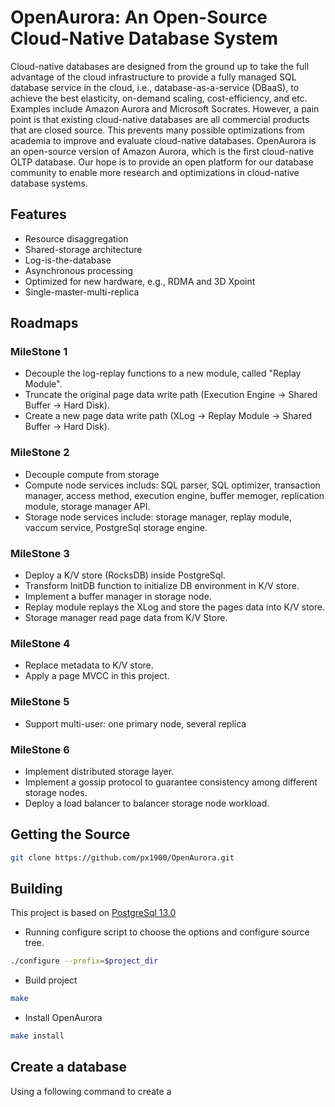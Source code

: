# OpenAurora: An Open-Source Cloud-Native Database System

Cloud-native databases are designed from the ground up to take the full advantage of the cloud infrastructure to provide a fully managed SQL database service in the cloud, i.e., database-as-a-service (DBaaS), to achieve the best elasticity, on-demand scaling, cost-efficiency, and etc. Examples include Amazon Aurora and Microsoft Socrates. However, a pain point is that existing cloud-native databases are all commercial products that are closed source. This prevents many possible optimizations from academia to improve and evaluate cloud-native databases. OpenAurora is an open-source version of Amazon Aurora, which is the first cloud-native OLTP database. Our hope is to provide an open platform for our database community to enable more research and optimizations in cloud-native database systems.

## Features
* Resource disaggregation
* Shared-storage architecture
* Log-is-the-database
* Asynchronous processing
* Optimized for new hardware, e.g., RDMA and 3D Xpoint
* Single-master-multi-replica

## Roadmaps

### MileStone 1
* Decouple the log-replay functions to a new module, called "Replay Module".
* Truncate the original page data write path (Execution Engine -> Shared Buffer -> Hard Disk).
* Create a new page data write path (XLog -> Replay Module -> Shared Buffer -> Hard Disk).

### MileStone 2
* Decouple compute from storage
* Compute node services includs: SQL parser, SQL optimizer, transaction manager, access method, execution engine, buffer memoger, replication module, storage manager API.
* Storage node services include: storage manager, replay module, vaccum service, PostgreSql storage engine.


### MileStone 3
* Deploy a K/V store (RocksDB) inside PostgreSql.
* Transform InitDB function to initialize DB environment in K/V store.
* Implement a buffer manager in storage node.
* Replay module replays the XLog and store the pages data into K/V store.
* Storage manager read page data from K/V Store.

### MileStone 4
* Replace metadata to K/V store.
* Apply a page MVCC in this project.

### MileStone 5
* Support multi-user: one primary node, several replica

### MileStone 6
* Implement distributed storage layer.
* Implement a gossip protocol to guarantee consistency among different storage nodes.
* Deploy a load balancer to balancer storage node workload. 

## Getting the Source
```bash
git clone https://github.com/px1900/OpenAurora.git
```

## Building

This project is based on [PostgreSql 13.0](https://www.postgresql.org/docs/13/release-13.html "PostgreSQL-13.0") 

* Running configure script to choose the options and configure source tree.
```bash
./configure --prefix=$project_dir
```
* Build project
```bash
make 
```

* Install OpenAurora
```bash
make install
```

## Create a database
Using a following command to create a 




